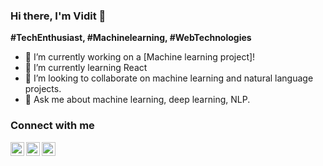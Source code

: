 ### Hi there, I'm Vidit 👋
**#TechEnthusiast, #Machinelearning, #WebTechnologies**

- 🔭 I’m currently working on a [Machine learning project]!
- 🌱 I’m currently learning React
- 👯  I’m looking to collaborate on machine learning and natural language projects.
- 💬 Ask me about machine learning, deep learning, NLP.

### Connect with me
<a href="https://twitter.com/vidit_khemka">
    <img align="left" width="22px" src="https://camo.githubusercontent.com/eacc870029bca30353239d9d629076ba4c18de75/68747470733a2f2f63646e2e6a7364656c6976722e6e65742f6e706d2f73696d706c652d69636f6e734076332f69636f6e732f747769747465722e737667"/>
</a>

<a href="https://www.linkedin.com/in/vidit-khemka-486061143/">
    <img align="left" width="22px" src="https://camo.githubusercontent.com/b65faae8871ebbdb99790f2644ea7f3c89800b0c/68747470733a2f2f63646e2e6a7364656c6976722e6e65742f6e706d2f73696d706c652d69636f6e734076332f69636f6e732f6c696e6b6564696e2e737667"/>
</a>

<a href="https://www.kaggle.com/viditkhemka">
    <img align="left" width="22px" src="https://camo.githubusercontent.com/c121b7ba0c8d119a6032e693fc28057b2f1160d0/68747470733a2f2f63646e2e6a7364656c6976722e6e65742f6e706d2f73696d706c652d69636f6e7340332e342e302f69636f6e732f6b6167676c652e737667"/>
</a>

<!-- - 📫 How to reach me:  -->


